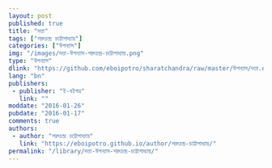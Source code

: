 ```yaml
---
layout: post
published: true
title: "দত্তা"
tags: ["শরৎচন্দ্র চট্টোপাধ্যায়"]
categories: ["উপন্যাস"]
img: "/images/দত্তা-উপন্যাস-শরৎচন্দ্র-চট্টোপাধ্যায়.png"
type: "উপন্যাস"
dlink: "https://github.com/eboipotro/sharatchandra/raw/master/উপন্যাস/দত্তা.epub"
lang: "bn"
publishers: 
 - publisher: "ই-বইপত্র"
   link: ""
moddate: "2016-01-26"
pubdate: "2016-01-17"
comments: true
authors: 
 - author: "শরৎচন্দ্র চট্টোপাধ্যায়"
   link: "https://eboipotro.github.io/author/শরৎচন্দ্র-চট্টোপাধ্যায়/"
permalink: "/library/দত্তা-উপন্যাস-শরৎচন্দ্র-চট্টোপাধ্যায়/"
---
```

